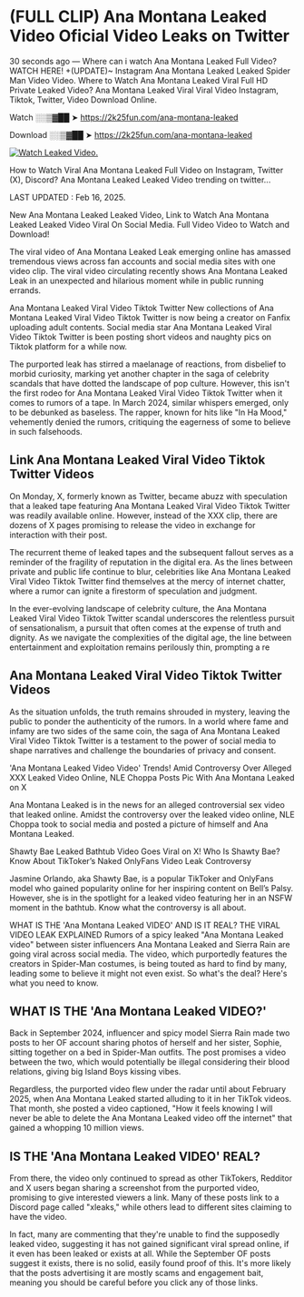 # (FULL CLIP) Ana Montana Leaked Video Oficial Video Leaks on Twitter

30 seconds ago — Where can i watch Ana Montana Leaked Full Video? WATCH HERE! +(UPDATE)~ Instagram Ana Montana Leaked Leaked Spider Man Video Video. Where to Watch Ana Montana Leaked Viral Full HD Private Leaked Video? Ana Montana Leaked Viral Viral Video Instagram, Tiktok, Twitter, Video Download Online.

Watch ░░▒▓██ ➤ https://2k25fun.com/ana-montana-leaked

Download ░░▒▓██ ➤ https://2k25fun.com/ana-montana-leaked

[![Watch Leaked Video.](https://miro.medium.com/v2/resize:fit:828/format:webp/1*cilzJN44JGOrTw9NJCrNHA.gif "Watch Leaked Video")](https://2k25fun.com/ana-montana-leaked)

How to Watch Viral Ana Montana Leaked Full Video on Instagram, Twitter (X), Discord? Ana Montana Leaked Leaked Video trending on twitter...

LAST UPDATED : Feb 16, 2025.

New Ana Montana Leaked Leaked Video, Link to Watch Ana Montana Leaked Leaked Video Viral On Social Media. Full Video Video to Watch and Download!

The viral video of Ana Montana Leaked Leak emerging online has amassed tremendous views across fan accounts and social media sites with one video clip. The viral video circulating recently shows Ana Montana Leaked Leak in an unexpected and hilarious moment while in public running errands.

Ana Montana Leaked Viral Video Tiktok Twitter New collections of Ana Montana Leaked Viral Video Tiktok Twitter is now being a creator on Fanfix uploading adult contents. Social media star Ana Montana Leaked Viral Video Tiktok Twitter is been posting short videos and naughty pics on Tiktok platform for a while now.

The purported leak has stirred a maelanage of reactions, from disbelief to morbid curiosity, marking yet another chapter in the saga of celebrity scandals that have dotted the landscape of pop culture. However, this isn't the first rodeo for Ana Montana Leaked Viral Video Tiktok Twitter when it comes to rumors of a tape. In March 2024, similar whispers emerged, only to be debunked as baseless. The rapper, known for hits like "In Ha Mood," vehemently denied the rumors, critiquing the eagerness of some to believe in such falsehoods.

## Link Ana Montana Leaked Viral Video Tiktok Twitter Videos

On Monday, X, formerly known as Twitter, became abuzz with speculation that a leaked tape featuring Ana Montana Leaked Viral Video Tiktok Twitter was readily available online. However, instead of the XXX clip, there are dozens of X pages promising to release the video in exchange for interaction with their post.

The recurrent theme of leaked tapes and the subsequent fallout serves as a reminder of the fragility of reputation in the digital era. As the lines between private and public life continue to blur, celebrities like Ana Montana Leaked Viral Video Tiktok Twitter find themselves at the mercy of internet chatter, where a rumor can ignite a firestorm of speculation and judgment.

In the ever-evolving landscape of celebrity culture, the Ana Montana Leaked Viral Video Tiktok Twitter scandal underscores the relentless pursuit of sensationalism, a pursuit that often comes at the expense of truth and dignity. As we navigate the complexities of the digital age, the line between entertainment and exploitation remains perilously thin, prompting a re

##  Ana Montana Leaked Viral Video Tiktok Twitter Videos

As the situation unfolds, the truth remains shrouded in mystery, leaving the public to ponder the authenticity of the rumors. In a world where fame and infamy are two sides of the same coin, the saga of Ana Montana Leaked Viral Video Tiktok Twitter is a testament to the power of social media to shape narratives and challenge the boundaries of privacy and consent.

'Ana Montana Leaked Video Video' Trends! Amid Controversy Over Alleged XXX Leaked Video Online, NLE Choppa Posts Pic With Ana Montana Leaked on X

Ana Montana Leaked is in the news for an alleged controversial sex video that leaked online. Amidst the controversy over the leaked video online, NLE Choppa took to social media and posted a picture of himself and Ana Montana Leaked.

Shawty Bae Leaked Bathtub Video Goes Viral on X! Who Is Shawty Bae? Know About TikToker’s Naked OnlyFans Video Leak Controversy

Jasmine Orlando, aka Shawty Bae, is a popular TikToker and OnlyFans model who gained popularity online for her inspiring content on Bell’s Palsy. However, she is in the spotlight for a leaked video featuring her in an NSFW moment in the bathtub. Know what the controversy is all about.

WHAT IS THE 'Ana Montana Leaked VIDEO' AND IS IT REAL? THE VIRAL VIDEO LEAK EXPLAINED Rumors of a spicy leaked "Ana Montana Leaked video" between sister influencers Ana Montana Leaked and Sierra Rain are going viral across social media. The video, which purportedly features the creators in Spider-Man costumes, is being touted as hard to find by many, leading some to believe it might not even exist. So what's the deal? Here's what you need to know.

## WHAT IS THE 'Ana Montana Leaked VIDEO?'

Back in September 2024, influencer and spicy model Sierra Rain made two posts to her OF account sharing photos of herself and her sister, Sophie, sitting together on a bed in Spider-Man outfits. The post promises a video between the two, which would potentially be illegal considering their blood relations, giving big Island Boys kissing vibes.

Regardless, the purported video flew under the radar until about February 2025, when Ana Montana Leaked started alluding to it in her TikTok videos. That month, she posted a video captioned, "How it feels knowing I will never be able to delete the Ana Montana Leaked video off the internet" that gained a whopping 10 million views.

## IS THE 'Ana Montana Leaked VIDEO' REAL?

From there, the video only continued to spread as other TikTokers, Redditor and X users began sharing a screenshot from the purported video, promising to give interested viewers a link. Many of these posts link to a Discord page called "xleaks," while others lead to different sites claiming to have the video.

In fact, many are commenting that they're unable to find the supposedly leaked video, suggesting it has not gained significant viral spread online, if it even has been leaked or exists at all. While the September OF posts suggest it exists, there is no solid, easily found proof of this. It's more likely that the posts advertising it are mostly scams and engagement bait, meaning you should be careful before you click any of those links.